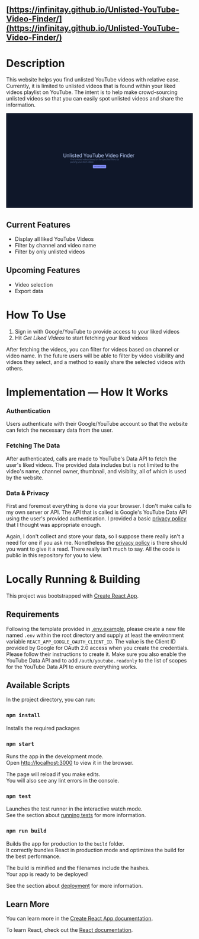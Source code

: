 ## **[https://infinitay.github.io/Unlisted-YouTube-Video-Finder/](https://infinitay.github.io/Unlisted-YouTube-Video-Finder/)**

# Description

This website helps you find unlisted YouTube videos with relative ease. Currently, it is limited to unlisted videos that is found within your liked videos playlist on YouTube. The intent is to help make crowd-sourcing unlisted videos so that you can easily spot unlisted videos and share the information.

![](./screenshots/animation.gif)

## Current Features
- Display all liked YouTube Videos
- Filter by channel and video name
- Filter by only unlisted videos

## Upcoming Features
- Video selection
- Export data

# How To Use

1. Sign in with Google/YouTube to provide access to your liked videos
2. Hit *Get Liked Videos* to start fetching your liked videos

After fetching the videos, you can filter for videos based on channel or video name. In the future users will be able to filter by video visibility and videos they select, and a method to easily share the selected videos with others.

# Implementation — How It Works

### Authentication

Users authenticate with their Google/YouTube account so that the website can fetch the necessary data from the user.

### Fetching The Data

After authenticated, calls are made to YouTube's Data API to fetch the user's liked videos. The provided data includes but is not limited to the video's name, channel owner, thumbnail, and visiblity, all of which is used by the website.

### Data & Privacy

First and foremost everything is done via your browser. I don't make calls to my own server or API. The API that is called is Google's YouTube Data API using the user's provided authentication. I provided a basic [privacy policy](./PRIVACY_POLICY.md) that I thought was appropriate enough.

Again, I don't collect and store your data, so I suppose there really isn't a need for one if you ask me. Nonetheless the [privacy policy](./PRIVACY_POLICY.md) is there should you want to give it a read. There really isn't much to say. All the code is public in this repository for you to view.

# Locally Running & Building

This project was bootstrapped with [Create React App](https://github.com/facebook/create-react-app).

## Requirements

Following the template provided in [.env.example](./.env.example), please create a new file named `.env` within the root directory and supply at least the environment variable `REACT_APP_GOOGLE_OAUTH_CLIENT_ID`. The value is the Client ID provided by Google for OAuth 2.0 access when you create the credentials. Please follow their instructions to create it. Make sure you also enable the YouTube Data API and to add `/auth/youtube.readonly` to the list of scopes for the YouTube Data API to ensure everything works.

## Available Scripts

In the project directory, you can run:

### `npm install`

Installs the required packages

### `npm start`

Runs the app in the development mode.\
Open [http://localhost:3000](http://localhost:3000) to view it in the browser.

The page will reload if you make edits.\
You will also see any lint errors in the console.

### `npm test`

Launches the test runner in the interactive watch mode.\
See the section about [running tests](https://facebook.github.io/create-react-app/docs/running-tests) for more information.

### `npm run build`

Builds the app for production to the `build` folder.\
It correctly bundles React in production mode and optimizes the build for the best performance.

The build is minified and the filenames include the hashes.\
Your app is ready to be deployed!

See the section about [deployment](https://facebook.github.io/create-react-app/docs/deployment) for more information.

## Learn More

You can learn more in the [Create React App documentation](https://facebook.github.io/create-react-app/docs/getting-started).

To learn React, check out the [React documentation](https://reactjs.org/).
